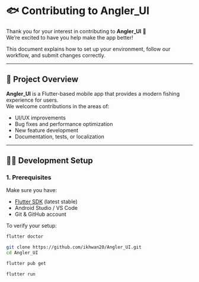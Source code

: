 # 🐟 Contributing to Angler_UI

Thank you for your interest in contributing to **Angler_UI** 🎣  
We’re excited to have you help make the app better!

This document explains how to set up your environment, follow our workflow, and submit changes correctly.

---

## 🧰 Project Overview

**Angler_UI** is a Flutter-based mobile app that provides a modern fishing experience for users.  
We welcome contributions in the areas of:
- UI/UX improvements
- Bug fixes and performance optimization
- New feature development
- Documentation, tests, or localization

---

## 🧑‍💻 Development Setup

### 1. Prerequisites
Make sure you have:
- [Flutter SDK](https://docs.flutter.dev/get-started/install) (latest stable)
- Android Studio / VS Code
- Git & GitHub account

To verify your setup:
```bash
flutter doctor

git clone https://github.com/ikhwan20/Angler_UI.git
cd Angler_UI

flutter pub get

flutter run
